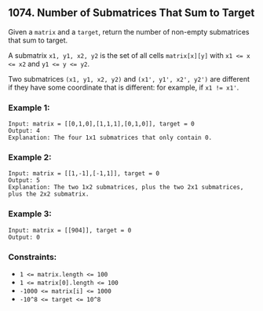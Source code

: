 ## 1074. Number of Submatrices That Sum to Target

Given a ```matrix``` and a ```target```, return the number of non-empty submatrices that sum to target.

A submatrix ```x1, y1, x2, y2``` is the set of all cells ```matrix[x][y]``` with ```x1 <= x <= x2``` and ```y1 <= y <= y2```.

Two submatrices ```(x1, y1, x2, y2)``` and ```(x1', y1', x2', y2')``` are different if they have some coordinate that is different: for example, if ```x1 != x1'```.

### Example 1:
```
Input: matrix = [[0,1,0],[1,1,1],[0,1,0]], target = 0
Output: 4
Explanation: The four 1x1 submatrices that only contain 0.
```
### Example 2:
```
Input: matrix = [[1,-1],[-1,1]], target = 0
Output: 5
Explanation: The two 1x2 submatrices, plus the two 2x1 submatrices, plus the 2x2 submatrix.
```
### Example 3:
```
Input: matrix = [[904]], target = 0
Output: 0
```

### Constraints:

* ```1 <= matrix.length <= 100```
* ```1 <= matrix[0].length <= 100```
* ```-1000 <= matrix[i] <= 1000```
* ```-10^8 <= target <= 10^8```